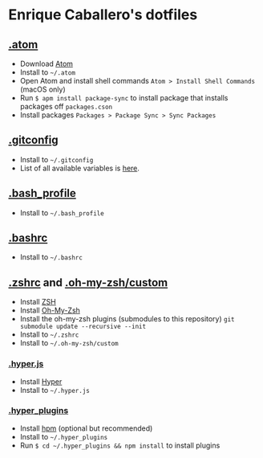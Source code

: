 # Enrique Caballero's dotfiles

## [.atom](./.atom)

* Download [Atom](https://atom.io)
* Install to `~/.atom`
* Open Atom and install shell commands `Atom > Install Shell Commands` (macOS only)
* Run `$ apm install package-sync` to install package that installs packages off `packages.cson`
* Install packages `Packages > Package Sync > Sync Packages`

## [.gitconfig](./.gitconfig)

  * Install to `~/.gitconfig`
  * List of all available variables is [here](http://git-scm.com/docs/git-config#_variables).

## [.bash_profile](./.bash_profile)

  * Install to `~/.bash_profile`

## [.bashrc](./.bashrc)

  * Install to `~/.bashrc`

## [.zshrc](./.zshrc) and [.oh-my-zsh/custom](./.oh-my-zsh/custom)

  * Install [ZSH](https://github.com/robbyrussell/oh-my-zsh/wiki/Installing-ZSH)
  * Install [Oh-My-Zsh](https://github.com/robbyrussell/oh-my-zsh)
  * Install the oh-my-zsh plugins (submodules to this repository) `git submodule update --recursive --init`
  * Install to `~/.zshrc`
  * Install to `~/.oh-my-zsh/custom`

### [.hyper.js](./.hyper.js)

* Install [Hyper](https://hyper.is)
* Install to `~/.hyper.js`

### [.hyper_plugins](./.hyper_plugins)

  * Install [hpm](https://github.com/zeit/hpm) (optional but recommended)
  * Install to `~/.hyper_plugins`
  * Run `$ cd ~/.hyper_plugins && npm install` to install plugins
